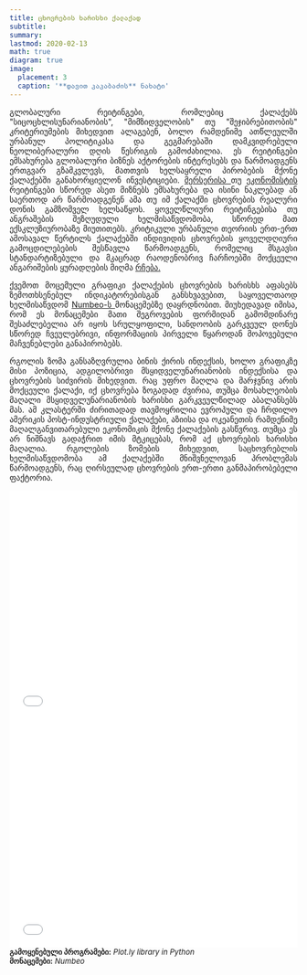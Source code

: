 ```yaml
---
title: ცხოვრების ხარისხი ქალაქად
subtitle: 
summary: 
lastmod: 2020-02-13
math: true
diagram: true
image:
  placement: 3
  caption: '**დავით კაკაბაძის** ნახატი'
---
```



<p align="justify">
გლობალური რეიტინგები, რომლებიც ქალაქებს "სიცოცხლისუნარიანობის", "მიმზიდველობის" თუ "შეჯიბრებითობის" კრიტერიუმების მიხედვით ალაგებენ, ბოლო რამდენიმე ათწლეულში ურბანულ პოლიტიკასა და გეგმარებაში დამკვიდრებული ნეოლიბერალური დღის წესრიგის გამოძახილია. ეს რეიტინგები ემსახურება გლობალური ბიზნეს აქტორების ინტერესებს და წარმოადგენს ერთგვარ გზამკვლევს, მათთვის ხელსაყრელი პირობების მქონე ქალაქებში განახორციელონ ინვესტიციები. <a href="https://mobilityexchange.mercer.com/city-benchmarking-and-consulting">მერსერისა </a> თუ <a href="https://www.eiu.com/public/topical_report.aspx?campaignid=Liveability2018"> ეკონომისტის </a> რეიტინგები სწორედ ასეთ მიზნებს ემსახურება და ისინი ნაკლებად ან საერთოდ არ წარმოადგენენ ამა თუ იმ ქალაქში ცხოვრების რეალური დონის გამზომველ ხელსაწყოს. ყოველწლიური რეიტინგებისა თუ ანგრაშების შეზღუდული ხელმისაწვდომობა, სწორედ მათ ექსკლუზიურობაზე მიუთითებს. კრიტიკული ურბანული თეორიის ერთ-ერთ ამოსავალ წერტილს ქალაქებში ინდივიდის ცხოვრების ყოველდღიური გამოცდილებების შესწავლა წარმოადგენს, რომელიც მსგავსი სტანდარტიზებული და მკაცრად რაოდენობრივ ჩარჩოებში მოქცეული ანგარიშების ყურადღების მიღმა <a href="https://theconversation.com/living-liveable-this-is-what-residents-have-to-say-about-life-on-the-urban-fringe-111339"> რჩება. </a> 
</p>

<p align="justify">
ქვემოთ მოცემული გრაფიკი ქალაქების ცხოვრების ხარისხს აფასებს ზემოთხსენებულ ინდიკატორებისგან განსხვავებით, საყოველთაოდ ხელმისაწვდომ <a href="https://www.numbeo.com/cost-of-living/rankings.jsp"> Numbeo-ს </a> მონაცემებზე დაყრდნობით. მიუხედავად იმისა, რომ ეს მონაცემები მათი შეგროვების ფორმიდან გამომდინარე შესაძლებელია არ იყოს სრულყოფილი, სანდოობის გარკვეულ დონეს სწორედ ჩვეულებრივი, ინფორმაციის პირველი წყაროდან მოპოვებული მაჩვენებლები განაპირობებს.
</p>

<p align="justify">
რგოლის ზომა განსაზღვრულია ბინის ქირის ინდექსის, ხოლო გრაფიკზე მისი პოზიცია, ადგილობრივი მსყიდველუნარიანობის ინდექსისა და ცხოვრების სიძვირის მიხედვით. რაც უფრო მაღლა და მარჯვნივ არის მოქცეული ქალაქი, იქ ცხოვრება ზოგადად ძვირია, თუმცა მოსახლეობის მაღალი მსყიდველუნარიანობის ხარისხი გარკვეულწილად აბალანსებს მას. ამ კლასტერში ძირითადად თავმოყრილია ევროპული და ჩრდილო ამერიკის პოსტ-ინდუსტრიული ქალაქები, აზიისა და ოკეანეთის რამდენიმე მაღალგანვითარებული ეკონომიკის მქონე ქალაქების გასწვრივ. თუმცა ეს არ ნიშნავს გადაჭრით იმის მტკიცებას, რომ აქ ცხოვრების ხარისხი მაღალია. რგოლების ზომების მიხედვით, საცხოვრებლის ხელმისაწვდომობა ამ ქალაქებში მნიშვნელოვან პრობლემას წარმოადგენს, რაც ღირსეულად ცხოვრების ერთ-ერთი განმაპირობებელი ფაქტორია.
</p>

<div>
<iframe width="100%" height="400" frameborder="0" scrolling="no" src="//plotly.com/~hijomio9012/11.embed"></iframe>
</div>


<div>
<iframe width="100%" height="400" frameborder="0" scrolling="no" src="//plotly.com/~hijomio9012/13.embed"></iframe>
</div>

<font size="2">
    <b>გამოყენებული პროგრამები:</b> <i>Plot.ly library in Python</i>  <br> <b>მონაცემები:</b> <i>Numbeo</i>
</font>
